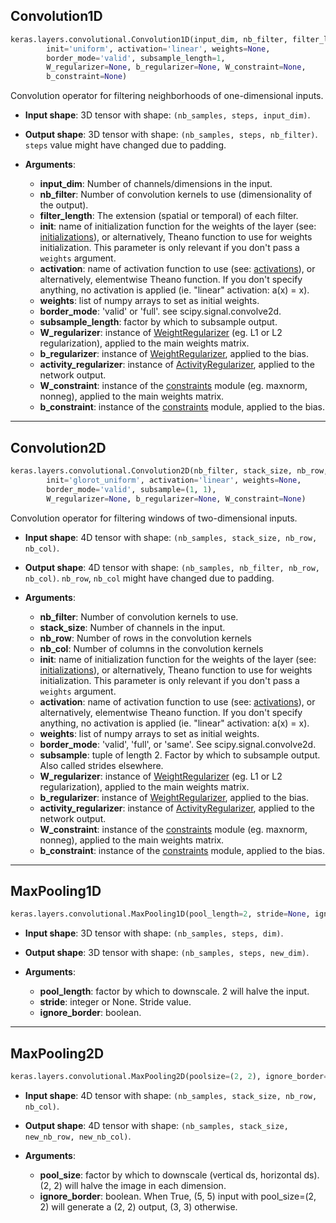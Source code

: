 
## Convolution1D

```python
keras.layers.convolutional.Convolution1D(input_dim, nb_filter, filter_length, 
        init='uniform', activation='linear', weights=None, 
        border_mode='valid', subsample_length=1, 
        W_regularizer=None, b_regularizer=None, W_constraint=None, 
        b_constraint=None)
```

Convolution operator for filtering neighborhoods of one-dimensional inputs.


- __Input shape__: 3D tensor with shape: `(nb_samples, steps, input_dim)`.

- __Output shape__: 3D tensor with shape: `(nb_samples, steps, nb_filter)`. `steps` value might have changed due to padding.

- __Arguments__:
    - __input_dim__: Number of channels/dimensions in the input.
    - __nb_filter__: Number of convolution kernels to use (dimensionality of the output).
    - __filter_length__: The extension (spatial or temporal) of each filter.
    - __init__: name of initialization function for the weights of the layer (see: [initializations](../initializations.md)), or alternatively, Theano function to use for weights initialization. This parameter is only relevant if you don't pass a `weights` argument.
    - __activation__: name of activation function to use (see: [activations](../activations.md)), or alternatively, elementwise Theano function. If you don't specify anything, no activation is applied (ie. "linear" activation: a(x) = x).
    - __weights__: list of numpy arrays to set as initial weights.
    - __border_mode__: 'valid' or 'full'. see scipy.signal.convolve2d.
    - __subsample_length__: factor by which to subsample output.
    - __W_regularizer__: instance of [WeightRegularizer](../regularizers.md) (eg. L1 or L2 regularization), applied to the main weights matrix.
    - __b_regularizer__: instance of [WeightRegularizer](../regularizers.md), applied to the bias.
    - __activity_regularizer__: instance of [ActivityRegularizer](../regularizers.md), applied to the network output.
    - __W_constraint__: instance of the [constraints](../constraints.md) module (eg. maxnorm, nonneg), applied to the main weights matrix.
    - __b_constraint__: instance of the [constraints](../constraints.md) module, applied to the bias.

---

## Convolution2D

```python
keras.layers.convolutional.Convolution2D(nb_filter, stack_size, nb_row, nb_col, 
        init='glorot_uniform', activation='linear', weights=None, 
        border_mode='valid', subsample=(1, 1),
        W_regularizer=None, b_regularizer=None, W_constraint=None)
```

Convolution operator for filtering windows of two-dimensional inputs. 

- __Input shape__: 4D tensor with shape: `(nb_samples, stack_size, nb_row, nb_col)`.

- __Output shape__: 4D tensor with shape: `(nb_samples, nb_filter, nb_row, nb_col)`. `nb_row`, `nb_col` might have changed due to padding.


- __Arguments__:

    - __nb_filter__: Number of convolution kernels to use.
    - __stack_size__: Number of channels in the input.
    - __nb_row__: Number of rows in the convolution kernels
    - __nb_col__: Number of columns in the convolution kernels
    - __init__: name of initialization function for the weights of the layer (see: [initializations](../initializations.md)), or alternatively, Theano function to use for weights initialization. This parameter is only relevant if you don't pass a `weights` argument.
    - __activation__: name of activation function to use (see: [activations](../activations.md)), or alternatively, elementwise Theano function. If you don't specify anything, no activation is applied (ie. "linear" activation: a(x) = x).
    - __weights__: list of numpy arrays to set as initial weights.
    - __border_mode__: 'valid', 'full', or 'same'. See scipy.signal.convolve2d.
    - __subsample__: tuple of length 2. Factor by which to subsample output. Also called strides elsewhere.
    - __W_regularizer__: instance of [WeightRegularizer](../regularizers.md) (eg. L1 or L2 regularization), applied to the main weights matrix.
    - __b_regularizer__: instance of [WeightRegularizer](../regularizers.md), applied to the bias.
    - __activity_regularizer__: instance of [ActivityRegularizer](../regularizers.md), applied to the network output.
    - __W_constraint__: instance of the [constraints](../constraints.md) module (eg. maxnorm, nonneg), applied to the main weights matrix.
    - __b_constraint__: instance of the [constraints](../constraints.md) module, applied to the bias.


---

## MaxPooling1D

```python
keras.layers.convolutional.MaxPooling1D(pool_length=2, stride=None, ignore_border=True)
```

- __Input shape__: 3D tensor with shape: `(nb_samples, steps, dim)`.

- __Output shape__: 3D tensor with shape: `(nb_samples, steps, new_dim)`.

- __Arguments__:

    - __pool_length__: factor by which to downscale. 2 will halve the input.
    - __stride__: integer or None. Stride value.
    - __ignore_border__: boolean.

---

## MaxPooling2D

```python
keras.layers.convolutional.MaxPooling2D(poolsize=(2, 2), ignore_border=True)
```

- __Input shape__: 4D tensor with shape: `(nb_samples, stack_size, nb_row, nb_col)`.

- __Output shape__: 4D tensor with shape: `(nb_samples, stack_size, new_nb_row, new_nb_col)`.

- __Arguments__:

    - __pool_size__: factor by which to downscale (vertical ds, horizontal ds). (2, 2) will halve the image in each dimension.
    - __ignore_border__: boolean. When True, (5, 5) input with pool_size=(2, 2) will generate a (2, 2) output, (3, 3) otherwise.


